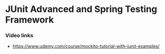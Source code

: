 # JUnit Advanced and Spring Testing Framework

### Video links
* https://www.udemy.com/course/mockito-tutorial-with-junit-examples/ 